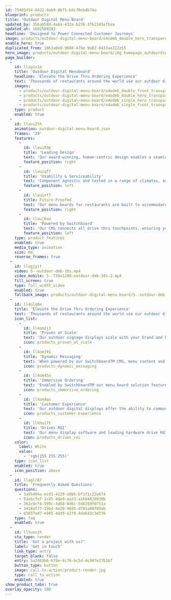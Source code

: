 ```yaml
---
id: 75485d54-8422-4ab9-8bf5-bdc70eb4b74a
blueprint: products
title: 'Outdoor Digital Menu Board'
updated_by: 356ab58d-4a8a-432a-b276-3fb2343afbaa
updated_at: 1692589283
headline: 'Designed to Power Connected Customer Journeys'
image: products/outdoor-digital-menu-board/o4odmb_double_hero_transparent@2x.png
enable_hero: true
duplicated_from: 10b3a0e8-9688-479e-9a82-6433aa322e55
hero_image: products/outdoor-digital-menu-board/img_homepage_outdoordigitalmenuboard_hero.jpg
page_builder:
  -
    id: llagiv1p
    title: 'Outdoor Digital Menuboard'
    headline: 'Elevate the Drive Thru Ordering Experience'
    text: 'Thousands of restaurants around the world use our outdoor digital menu boards to create powerful, dynamic touchpoints in the connected drive thru journey. Featuring menu board enclosures that house media players powering our proprietary SwitchboardTM CMS - our outdoor digital signage solutions deliver highly targeted and compelling messaging.'
    images:
      - products/outdoor-digital-menu-board/o4odmb_double_front_transparent@2x.png
      - products/outdoor-digital-menu-board/o4odmb_double_hero_transparent@2x.png
      - products/outdoor-digital-menu-board/o4odmb_single_hero_transparent@2x.png
      - products/outdoor-digital-menu-board/o4odmb_single_front_transparent@2x.png
    type: product
    enabled: true
  -
    id: llaui2th
    animation: outdoor-digital-menu-board.json
    frames: '29'
    features:
      -
        id: llaui89p
        title: 'Leading Design'
        text: 'Our award-winning, human-centric design enables a seamless customer experience, flexibility of technology, and highly customisable features.'
        feature_position: right
      -
        id: llauiqf7
        title: 'Usability & Serviceability'
        text: 'Component agnostic and tested in a range of climates, our digital menu screens facilitate easy installation, simple operation, and ongoing serviceability'
        feature_position: left
      -
        id: llauixf7
        title: Future-Proofed
        text: 'Our menu boards for restaurants are built to accommodate future integrations, upgrades, and flexible architecture models.'
        feature_position: right
      -
        id: llauj6uo
        title: 'Powered by Switchboard'
        text: 'Our CMS connects all drive thru touchpoints, ensuring your messaging reaches the right customers, with the right offer, at the right time.'
        feature_position: left
    type: product_features
    enabled: true
    media_type: animation
    size: md
    reverse_frames: true
  -
    id: llagjyit
    video: 5--outdoor-dmb-10s.mp4
    video_mobile: 5--720x1280-outdoor-dmb-10s-2.mp4
    fill_screen: true
    type: full_width_video
    enabled: true
    fallback_image: products/outdoor-digital-menu-board/5.-outdoor-dmb.jpg
  -
    id: ll4olq0e
    title: 'Elevate the Drive Thru Ordering Experience'
    text: 'Thousands of restaurants around the world use our outdoor digital menu boards to create powerful, dynamic touchpoints in the connected drive thru journey. Featuring menu board enclosures that house media players powering our proprietary Switchboard™️ CMS, our outdoor signage displays deliver highly targeted and compelling messaging.'
    icon_list:
      -
        id: ll4om2j3
        title: 'Proven at Scale'
        text: 'Our outdoor signage displays scale with your brand and have been proven across thousands of restaurant locations around the world.'
        icon: products_proven_at_scale
      -
        id: ll4om391
        title: 'Dynamic Messaging'
        text: 'When powered by our SwitchboardTM CMS, menu content and promotional messaging become dynamic, evolving when and how you need them to.'
        icon: products_dynamic_messaging
      -
        id: ll4om45u
        title: 'Immersive Ordering'
        text: 'Enabled by SwitchboardTM our menu board solution features a customer order display, suggestive selling, and personalised content.'
        icon: products_immersive_ordering
      -
        id: ll4om4qs
        title: 'Customer Experience'
        text: 'Our outdoor digital displays offer the ability to communicate directly and dynamically in the drive thru to enhance the customer experience.'
        icon: products_customer_experience
      -
        id: llkbui7t
        title: 'Drives ROI'
        text: 'Our menu display software and leading hardware drive ROI through increased average check sizes, speed of service, visitor count and order accuracy.'
        icon: products_drives_roi
    color:
      label: White
      value:
        - 'rgb(255 255 255)'
    type: icon_list
    enabled: true
    icon_position: above
  -
    id: llaglr87
    title: 'Frequently Asked Questions'
    questions:
      - 3a95404a-ecd1-4229-a0bb-bf1f1c22e674
      - 91ebcfef-1c85-4de0-aa33-a1684829930b
      - 362c0cf4-599c-4d68-8d6c-546359f0751a
      - 3418af77-19bd-4e20-9695-d701a08f09ab
      - 65037a07-e985-4dd9-a270-4da643c3e5f6
    type: faq
    enabled: true
  -
    id: ll5usujh
    cta_type: render
    title: 'Got a project with us?'
    label: 'Get in touch'
    link_type: entry
    target_blank: false
    entry: 5a24b3b6-b78e-4c76-bc5d-4c907e27b167
    button_type: button
    image: call-to-action/product-render.jpg
    type: call_to_action
    enabled: true
show_product_tabs: true
overlay_opacity: 100
---
```

